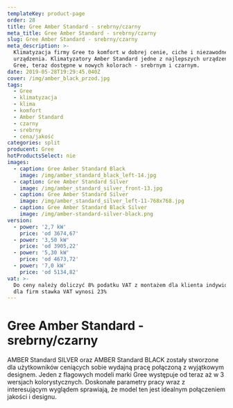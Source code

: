 ```yaml
---
templateKey: product-page
order: 28
title: Gree Amber Standard - srebrny/czarny
meta_title: Gree Amber Standard - srebrny/czarny
slug: Gree Amber Standard - srebrny/czarny
meta_description: >-
  Klimatyzacja firmy Gree to komfort w dobrej cenie, ciche i niezawodne
  urządzenia. Klimatyzatory Amber Standard jedne z najlepszych urządzeń firmy
  Gree, teraz dostępne w nowych kolorach - srebrnym i czarnym.  
date: 2019-05-28T19:29:45.040Z
cover: /img/amber_black_przod.jpg
tags:
  - Gree
  - klimatyzacja
  - klima
  - komfort
  - Amber Standard
  - czarny
  - srebrny
  - cena/jakość
categories: split
producent: Gree
hotProductsSelect: nie
images:
  - caption: Gree Amber Standard Black
    image: /img/amber_standard_black_left-14.jpg
  - caption: Gree Amber Standard Silver
    image: /img/amber_standard_silver_front-13.jpg
  - caption: Gree Amber Standard Silver
    image: /img/amber_standard_silver_left-11-768x768.jpg
  - caption: Gree Amber Standard Black Silver
    image: /img/amber-standard-silver-black.png
version:
  - power: '2,7 kW'
    price: 'od 3674,67'
  - power: '3,50 kW'
    price: 'od 3905,22'
  - power: '5,30 kW'
    price: 'od 4673,72'
  - power: '7,0 kW'
    price: 'od 5134,82'
vat: >-
  Do ceny należy doliczyć 8% podatku VAT z montażem dla klienta indywidualnego,
  dla firm stawka VAT wynosi 23%
---
```

# Gree Amber Standard - srebrny/czarny

AMBER Standard SILVER oraz AMBER Standard BLACK zostały stworzone dla użytkowników ceniących sobie wydajną pracę połączoną z wyjątkowym designem. Jeden z flagowych modeli marki Gree występuje od teraz aż w 3 wersjach kolorystycznych. Doskonałe parametry pracy wraz z interesującym wyglądem sprawiają, że model ten jest idealnym połączeniem jakości i designu.
